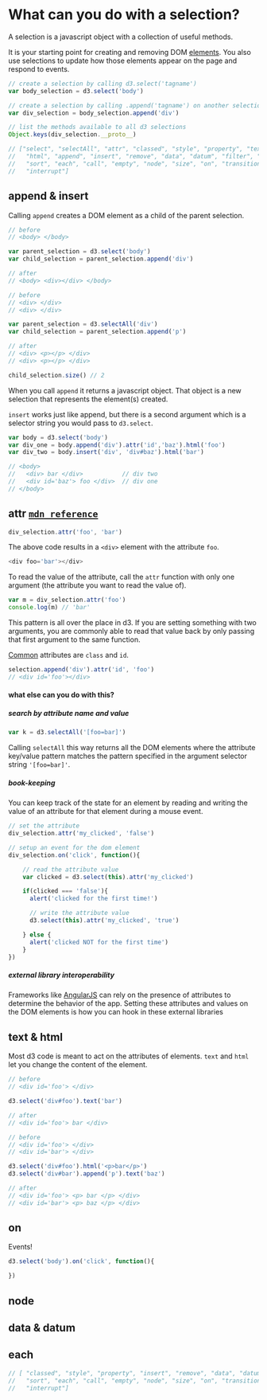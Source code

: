 # What can you do with a selection?

A selection is a javascript object with a collection of useful methods.

It is your starting point for creating and removing DOM [elements](https://developer.mozilla.org/en-US/docs/Web/API/SVGElement). You also use selections to update how those elements appear on the page and respond to events.

```javascript
// create a selection by calling d3.select('tagname')
var body_selection = d3.select('body')

// create a selection by calling .append('tagname') on another selection
var div_selection = body_selection.append('div')

// list the methods available to all d3 selections
Object.keys(div_selection.__proto__)

// ["select", "selectAll", "attr", "classed", "style", "property", "text",
//   "html", "append", "insert", "remove", "data", "datum", "filter", "order",
//   "sort", "each", "call", "empty", "node", "size", "on", "transition",
//   "interrupt"]

```


## append & insert
Calling `append` creates a DOM element as a child of the parent selection.
```javascript
// before
// <body> </body>

var parent_selection = d3.select('body')
var child_selection = parent_selection.append('div')

// after
// <body> <div></div> </body>
```
```javascript
// before
// <div> </div>
// <div> </div>

var parent_selection = d3.selectAll('div')
var child_selection = parent_selection.append('p')

// after
// <div> <p></p> </div>
// <div> <p></p> </div>

child_selection.size() // 2

```
When you call `append` it returns a javascript object.  That object is a new selection that represents the element(s) created.

`insert` works just like append, but there is a second argument which is a selector string you would pass to `d3.select`.

```javascript
var body = d3.select('body')
var div_one = body.append('div').attr('id','baz').html('foo')
var div_two = body.insert('div', 'div#baz').html('bar')

// <body>
//   <div> bar </div>           // div two
//   <div id='baz'> foo </div>  // div one
// </body>
```




## attr [`mdn reference`](https://developer.mozilla.org/en-US/docs/Web/API/Element/attributes)

```javascript
div_selection.attr('foo', 'bar')
```

The above code results in a `<div>` element with the attribute `foo`.  

```javascript
<div foo='bar'></div>
```

To read the value of the attribute, call the `attr` function with only one argument (the attribute you want to read the value of).

```javascript
var m = div_selection.attr('foo')
console.log(m) // 'bar'
```

This pattern is all over the place in d3.  If you are setting something with two arguments, you are commonly able to read that value back by only passing that first argument to the same function.

[Common](https://css-tricks.com/the-difference-between-id-and-class/) attributes are `class` and `id`.

```javascript
selection.append('div').attr('id', 'foo')
// <div id='foo'></div>
```

#### what else can you do with this?
##### search by attribute name and value
```javascript
var k = d3.selectAll('[foo=bar]')
```
Calling `selectAll` this way returns all the DOM elements where the attribute key/value pattern matches the pattern specified in the argument selector string `'[foo=bar]'`.

##### book-keeping
You can keep track of the state for an element by reading and writing the value of an attribute for that element during a mouse event.
```javascript
// set the attribute
div_selection.attr('my_clicked', 'false')

// setup an event for the dom element
div_selection.on('click', function(){

    // read the attribute value
    var clicked = d3.select(this).attr('my_clicked')

    if(clicked === 'false'){
      alert('clicked for the first time!')

      // write the attribute value
      d3.select(this).attr('my_clicked', 'true')

    } else {
      alert('clicked NOT for the first time')
    }
})
```

##### external library interoperability
Frameworks like [AngularJS](https://docs.angularjs.org/guide/directive) can rely on the presence of attributes to determine the behavior of the app.  Setting these attributes and values on the DOM elements is how you can hook in these external libraries

## text & html
Most d3 code is meant to act on the attributes of elements.  `text` and `html` let you change the content of the element.
```javascript
// before
// <div id='foo'> </div>

d3.select('div#foo').text('bar')

// after
// <div id='foo'> bar </div>
```
```javascript
// before
// <div id='foo'> </div>
// <div id='bar'> </div>

d3.select('div#foo').html('<p>bar</p>')
d3.select('div#bar').append('p').text('baz')

// after
// <div id='foo'> <p> bar </p> </div>
// <div id='bar'> <p> baz </p> </div>
```

## on
Events!

```javascript
d3.select('body').on('click', function(){

})
```


## node
## data & datum
## each









```javascript
// [ "classed", "style", "property", "insert", "remove", "data", "datum", "filter", "order",
//   "sort", "each", "call", "empty", "node", "size", "on", "transition",
//   "interrupt"]
```
